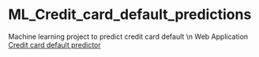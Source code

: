 # ML_Credit_card_default_predictions
Machine learning project to predict credit card default \n
Web Application [Credit card default predictor](https://credit-default-1.herokuapp.com/)

